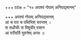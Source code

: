 +++
title = "१० अपश्यं गोपाम् अनिपद्यमानम्"

+++
अपश्यं गोपाम् अनिपद्यमानम्  
आ च परा च पथिभिश् चरन्तम् ।  
स सध्रीचीः स विषूचीर् वसान  
आ वरीवर्ति भुवनेष्व् अन्तः ॥